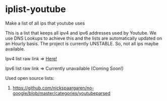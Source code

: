 # iplist-youtube
Make a list of all ips that youtube uses

This is a list that keeps all ipv4 and ipv6 addresses used by Youtube. We use DNS Lookups to achieve this and the lists are automatically updated on an Hourly basis. The project is currently UNSTABLE. So, not all ips maybe available.

Ipv4 list raw link => [Here!](https://raw.githubusercontent.com/touhidurrr/iplist-youtube/main/ipv4_list.txt)

Ipv6 list raw link => Currently unavailable (Coming Soon!)

Used open source lists:
  1. https://github.com/nickspaargaren/no-google/blob/master/categories/youtubeparsed
